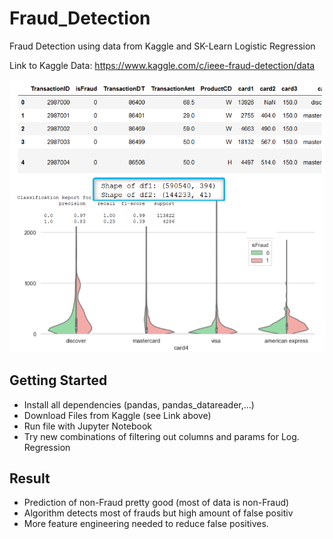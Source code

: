 # Fraud_Detection
Fraud Detection using data from Kaggle and SK-Learn Logistic Regression

Link to Kaggle Data: 
https://www.kaggle.com/c/ieee-fraud-detection/data


![Fraud Detetion](https://github.com/Stefan850/Fraud_Detection/blob/master/img1.png)

## Getting Started
  - Install all dependencies (pandas, pandas_datareader,...)
  - Download Files from Kaggle (see Link above)
  - Run file with Jupyter Notebook
  - Try new combinations of filtering out columns and params for Log. Regression

## Result
 - Prediction of non-Fraud pretty good (most of data is non-Fraud)
 - Algorithm detects most of frauds but high amount of false positiv
 - More feature engineering needed to reduce false positives.
